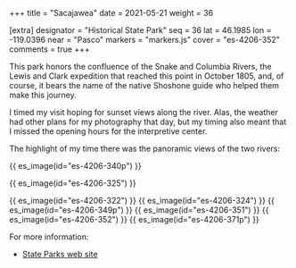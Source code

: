 +++
title = "Sacajawea"
date = 2021-05-21
weight = 36

[extra]
designator = "Historical State Park"
seq = 36
lat = 46.1985
lon = -119.0396
near = "Pasco"
markers = "markers.js"
cover = "es-4206-352"
comments = true
+++

This park honors the confluence of the Snake and Columbia Rivers, the Lewis and Clark expedition that reached this point in October 1805, and, of course, it bears the name of the native Shoshone guide who helped them make this journey.

<!-- more -->

I timed my visit hoping for sunset views along the river. Alas, the weather had other plans for my photography that day, but my timing also meant that I missed the opening hours for the interpretive center.

The highlight of my time there was the panoramic views of the two rivers:

{{ es_image(id="es-4206-340p") }}

{{ es_image(id="es-4206-325") }}

{{ es_image(id="es-4206-322") }}
{{ es_image(id="es-4206-324") }}
{{ es_image(id="es-4206-349p") }}
{{ es_image(id="es-4206-351") }}
{{ es_image(id="es-4206-352") }}
{{ es_image(id="es-4206-371p") }}

For more information:

* [State Parks web site](https://parks.state.wa.us/575/Sacajawea)
